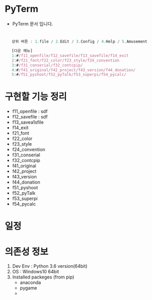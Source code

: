 # PyTerm
 * PyTerm 문서 입니다.
#
 ```typescript
    상위 버튼 : 1.file / 2.Edit / 3.Config / 4.Help / 5.Amusement

    [다운 메뉴]
    1:#/f11_openfile/f12_savefile/f13_savefile/f14_exit
    2:#/f21_font/f22_color/f23_style/f24_convention
    3:#/f31_conserial/f32_contcpip/
    4:#/f41_original/f42_project/f43_version/f44_donation/
    5:#/f51_pyshoot/f52_pyTalk/f53_superpi/f54_pycalc/
 ```

 # 구현할 기능 정리
   
   * f11_openfile : sdf
   * f12_savefile : sdf
   * f13_savea1sfile
   * f14_exit
   * f21_font
   * f22_color
   * f23_style
   * f24_convention
   * f31_conserial
   * f32_contcpip
   * f41_original
   * f42_project
   * f43_version
   * f44_donation
   * f51_pyshoot
   * f52_pyTalk
   * f53_superpi
   * f54_pycalc



 # 일정
 # 의존성 정보
   1. Dev Env : Python 3.6 version(64bit)
   2. OS : Windows10 64bit 
   3. Installed packeges (from pip)
      - anaconda
      - pygame
      - 